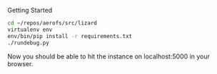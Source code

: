 Getting Started

```bash
cd ~/repos/aerofs/src/lizard
virtualenv env
env/bin/pip install -r requirements.txt
./rundebug.py
```

Now you should be able to hit the instance on localhost:5000 in your browser.
